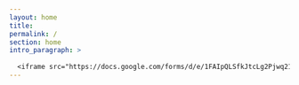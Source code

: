```yaml
---
layout: home
title: 
permalink: /
section: home
intro_paragraph: >
  
  <iframe src="https://docs.google.com/forms/d/e/1FAIpQLSfkJtcLg2Pjwq21QovfngKKsV9IbHPWrZfCzY8JxGrELdue_A/viewform?embedded=true" width="350" height="530" frameborder="0" marginheight="0" marginwidth="0">Carregando…</iframe>
---
```





